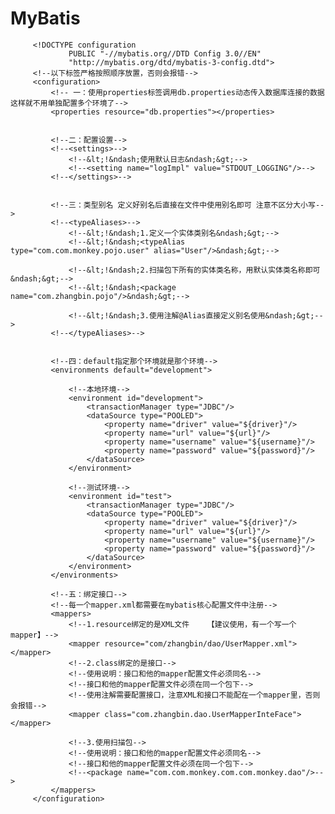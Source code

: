 # MyBatis

<?xml version="1.0" encoding="UTF-8" ?>
         <!DOCTYPE configuration
                 PUBLIC "-//mybatis.org//DTD Config 3.0//EN"
                 "http://mybatis.org/dtd/mybatis-3-config.dtd">
         <!--以下标签严格按照顺序放置，否则会报错-->
         <configuration>
             <!-- 一：使用properties标签调用db.properties动态传入数据库连接的数据 这样就不用单独配置多个环境了-->
             <properties resource="db.properties"></properties>
         
         
             <!--二：配置设置-->
             <!--<settings>-->
                 <!--&lt;!&ndash;使用默认日志&ndash;&gt;-->
                 <!--<setting name="logImpl" value="STDOUT_LOGGING"/>-->
             <!--</settings>-->
         
         
             <!--三：类型别名 定义好别名后直接在文件中使用别名即可 注意不区分大小写-->
             <!--<typeAliases>-->
                 <!--&lt;!&ndash;1.定义一个实体类别名&ndash;&gt;-->
                 <!--&lt;!&ndash;<typeAlias type="com.com.monkey.pojo.user" alias="User"/>&ndash;&gt;-->
         
                 <!--&lt;!&ndash;2.扫描包下所有的实体类名称，用默认实体类名称即可&ndash;&gt;-->
                 <!--&lt;!&ndash;<package name="com.zhangbin.pojo"/>&ndash;&gt;-->
         
                 <!--&lt;!&ndash;3.使用注解@Alias直接定义别名使用&ndash;&gt;-->
             <!--</typeAliases>-->
         
         
             <!--四：default指定那个环境就是那个环境-->
             <environments default="development">
         
                 <!--本地环境-->
                 <environment id="development">
                     <transactionManager type="JDBC"/>
                     <dataSource type="POOLED">
                         <property name="driver" value="${driver}"/>
                         <property name="url" value="${url}"/>
                         <property name="username" value="${username}"/>
                         <property name="password" value="${password}"/>
                     </dataSource>
                 </environment>
         
                 <!--测试环境-->
                 <environment id="test">
                     <transactionManager type="JDBC"/>
                     <dataSource type="POOLED">
                         <property name="driver" value="${driver}"/>
                         <property name="url" value="${url}"/>
                         <property name="username" value="${username}"/>
                         <property name="password" value="${password}"/>
                     </dataSource>
                 </environment>
             </environments>
         
             <!--五：绑定接口-->
             <!--每一个mapper.xml都需要在mybatis核心配置文件中注册-->
             <mappers>
                 <!--1.resource绑定的是XML文件    【建议使用，有一个写一个mapper】-->
                 <mapper resource="com/zhangbin/dao/UserMapper.xml"></mapper>
                 <!--2.class绑定的是接口-->
                 <!--使用说明：接口和他的mapper配置文件必须同名-->
                 <!--接口和他的mapper配置文件必须在同一个包下-->
                 <!--使用注解需要配置接口，注意XML和接口不能配在一个mapper里，否则会报错-->
                 <mapper class="com.zhangbin.dao.UserMapperInteFace"></mapper>
         
                 <!--3.使用扫描包-->
                 <!--使用说明：接口和他的mapper配置文件必须同名-->
                 <!--接口和他的mapper配置文件必须在同一个包下-->
                 <!--<package name="com.com.monkey.com.com.monkey.dao"/>-->
             </mappers>
         </configuration>